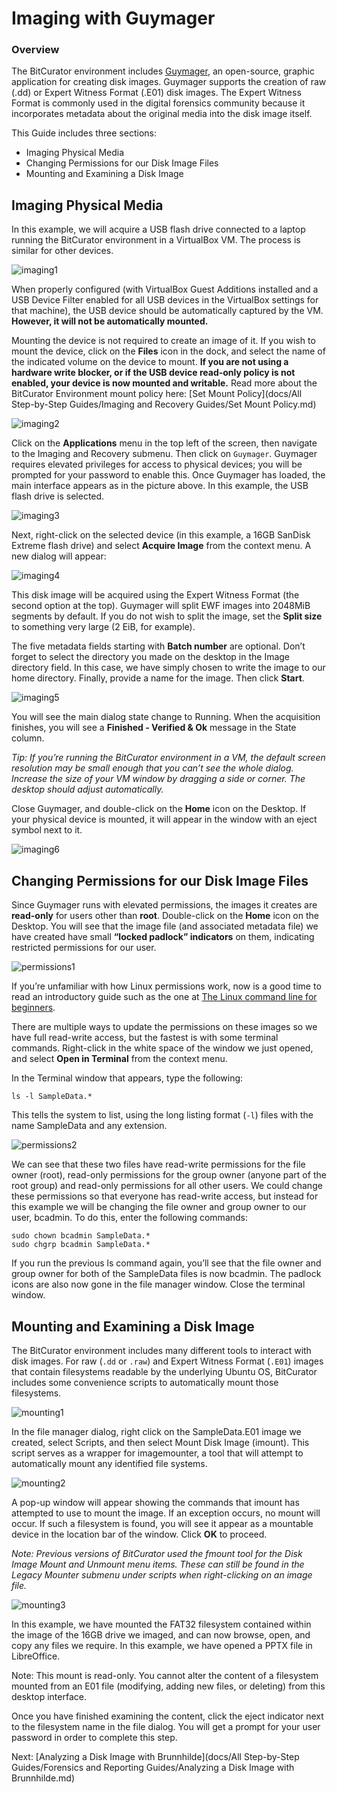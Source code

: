 Imaging with Guymager
=====================

### **Overview**

The BitCurator environment includes [Guymager](https://guymager.sourceforge.io), an open-source, graphic application for creating disk images. Guymager supports the creation of raw (.dd) or Expert Witness Format (.E01) disk images. The Expert Witness Format is commonly used in the digital forensics community because it incorporates metadata about the original media into the disk image itself.

This Guide includes three sections: 
- Imaging Physical Media
- Changing Permissions for our Disk Image Files
- Mounting and Examining a Disk Image


## Imaging Physical Media

In this example, we will acquire a USB flash drive connected to a laptop running the BitCurator environment in a VirtualBox VM. The process is similar for other devices.

![imaging1](attachments/imaging1.png)

When properly configured (with VirtualBox Guest Additions installed and a USB Device Filter enabled for all USB devices in the VirtualBox settings for that machine), the USB device should be automatically captured by the VM. **However, it will not be automatically mounted.**

Mounting the device is not required to create an image of it. If you wish to mount the device, click on the **Files** icon in the dock, and select the name of the indicated volume on the device to mount. **If you are not using a hardware write blocker, or if the USB device read-only policy is not enabled, your device is now mounted and writable.** Read more about the BitCurator Environment mount policy here: [Set Mount Policy](docs/All Step-by-Step Guides/Imaging and Recovery Guides/Set Mount Policy.md)

![imaging2](attachments/imaging2.png)

Click on the **Applications** menu in the top left of the screen, then navigate to the Imaging and Recovery submenu. Then click on `Guymager`. Guymager requires elevated privileges for access to physical devices; you will be prompted for your password to enable this. Once Guymager has loaded, the main interface appears as in the picture above. In this example, the USB flash drive is selected.

![imaging3](attachments/imaging3.png)

Next, right-click on the selected device (in this example, a 16GB SanDisk Extreme flash drive) and select **Acquire Image** from the context menu. A new dialog will appear:

![imaging4](attachments/imaging4.png)

This disk image will be acquired using the Expert Witness Format (the second option at the top). Guymager will split EWF images into 2048MiB segments by default. If you do not wish to split the image, set the **Split size** to something very large (2 EiB, for example).

The five metadata fields starting with **Batch number** are optional. Don’t forget to select the directory you made on the desktop in the Image directory field. In this case, we have simply chosen to write the image to our home directory. Finally, provide a name for the image. Then click **Start**.

![imaging5](attachments/imaging5.png)

You will see the main dialog state change to Running. When the acquisition finishes, you will see a **Finished - Verified & Ok** message in the State column.

*Tip: If you’re running the BitCurator environment in a VM, the default screen resolution may be small enough that you can’t see the whole dialog. Increase the size of your VM window by dragging a side or corner. The desktop should adjust automatically.*

Close Guymager, and double-click on the **Home** icon on the Desktop. If your physical device is mounted, it will appear in the window with an eject symbol next to it.

![imaging6](attachments/imaging6.png)

## Changing Permissions for our Disk Image Files

Since Guymager runs with elevated permissions, the images it creates are **read-only** for users other than **root**. Double-click on the **Home** icon on the Desktop. You will see that the image file (and associated metadata file) we have created have small **“locked padlock” indicators** on them, indicating restricted permissions for our user.

![permissions1](attachments/permissions1.png)

If you’re unfamiliar with how Linux permissions work, now is a good time to read an introductory guide such as the one at [The Linux command line for beginners](https://ubuntu.com/tutorials/command-line-for-beginners).

There are multiple ways to update the permissions on these images so we have full read-write access, but the fastest is with some terminal commands. Right-click in the white space of the window we just opened, and select **Open in Terminal** from the context menu.

In the Terminal window that appears, type the following:

`ls -l SampleData.*`

This tells the system to list, using the long listing format (`-l`) files with the name SampleData and any extension.

![permissions2](attachments/permissions2.png)

We can see that these two files have read-write permissions for the file owner (root), read-only permissions for the group owner (anyone part of the root group) and read-only permissions for all other users. We could change these permissions so that everyone has read-write access, but instead for this example we will be changing the file owner and group owner to our user, bcadmin. To do this, enter the following commands:

```
sudo chown bcadmin SampleData.*
sudo chgrp bcadmin SampleData.*
```
If you run the previous ls command again, you’ll see that the file owner and group owner for both of the SampleData files is now bcadmin. The padlock icons are also now gone in the file manager window. Close the terminal window.

## Mounting and Examining a Disk Image

The BitCurator environment includes many different tools to interact with disk images. For raw (`.dd` or `.raw`) and Expert Witness Format (`.E01`) images that contain filesystems readable by the underlying Ubuntu OS, BitCurator includes some convenience scripts to automatically mount those filesystems.

![mounting1](attachments/mounting1.png)

In the file manager dialog, right click on the SampleData.E01 image we created, select Scripts, and then select Mount Disk Image (imount). This script serves as a wrapper for imagemounter, a tool that will attempt to automatically mount any identified file systems.

![mounting2](attachments/mounting2.png)

A pop-up window will appear showing the commands that imount has attempted to use to mount the image. If an exception occurs, no mount will occur. If such a filesystem is found, you will see it appear as a mountable device in the location bar of the window. Click **OK** to proceed.

*Note: Previous versions of BitCurator used the fmount tool for the Disk Image Mount and Unmount menu items. These can still be found in the Legacy Mounter submenu under scripts when right-clicking on an image file.*

![mounting3](attachments/mounting3.png)

In this example, we have mounted the FAT32 filesystem contained within the image of the 16GB drive we imaged, and can now browse, open, and copy any files we require. In this example, we have opened a PPTX file in LibreOffice.

Note: This mount is read-only. You cannot alter the content of a filesystem mounted from an E01 file (modifying, adding new files, or deleting) from this desktop interface.

Once you have finished examining the content, click the eject indicator next to the filesystem name in the file dialog. You will get a prompt for your user password in order to complete this step.

Next: [Analyzing a Disk Image with Brunnhilde](docs/All Step-by-Step Guides/Forensics and Reporting Guides/Analyzing a Disk Image with Brunnhilde.md)

